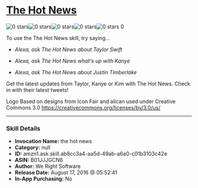 # [The Hot News](http://alexa.amazon.com/#skills/amzn1.ask.skill.ab8cc3a4-aa5d-49ab-a6a0-c01b3103c42e)
![0 stars](../../images/ic_star_border_black_18dp_1x.png)![0 stars](../../images/ic_star_border_black_18dp_1x.png)![0 stars](../../images/ic_star_border_black_18dp_1x.png)![0 stars](../../images/ic_star_border_black_18dp_1x.png)![0 stars](../../images/ic_star_border_black_18dp_1x.png) 0

To use the The Hot News skill, try saying...

* *Alexa, ask The Hot News about Taylor Swift*

* *Alexa, ask The Hot News what's up with Kanye*

* *Alexa, ask The Hot News about Justin Timberlake*

Get the latest updates from Taylor, Kanye or Kim with The Hot News. Check in with their latest tweets!




Logo Based on designs from Icon Fair and alican used under Creative Commons 3.0 https://creativecommons.org/licenses/by/3.0/us/

***

### Skill Details

* **Invocation Name:** the hot news
* **Category:** null
* **ID:** amzn1.ask.skill.ab8cc3a4-aa5d-49ab-a6a0-c01b3103c42e
* **ASIN:** B01JJJGCN6
* **Author:** We Right Software
* **Release Date:** August 17, 2016 @ 05:52:41
* **In-App Purchasing:** No
